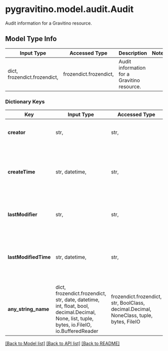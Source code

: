 # pygravitino.model.audit.Audit

Audit information for a Gravitino resource.

## Model Type Info
Input Type | Accessed Type | Description | Notes
------------ | ------------- | ------------- | -------------
dict, frozendict.frozendict,  | frozendict.frozendict,  | Audit information for a Gravitino resource. | 

### Dictionary Keys
Key | Input Type | Accessed Type | Description | Notes
------------ | ------------- | ------------- | ------------- | -------------
**creator** | str,  | str,  | The user who created the resource | [optional] 
**createTime** | str, datetime,  | str,  | The time the resource was created | [optional] value must conform to RFC-3339 date-time
**lastModifier** | str,  | str,  | The user who last modified the resource | [optional] 
**lastModifiedTime** | str, datetime,  | str,  | The time the resource was last modified | [optional] value must conform to RFC-3339 date-time
**any_string_name** | dict, frozendict.frozendict, str, date, datetime, int, float, bool, decimal.Decimal, None, list, tuple, bytes, io.FileIO, io.BufferedReader | frozendict.frozendict, str, BoolClass, decimal.Decimal, NoneClass, tuple, bytes, FileIO | any string name can be used but the value must be the correct type | [optional]

[[Back to Model list]](../../README.md#documentation-for-models) [[Back to API list]](../../README.md#documentation-for-api-endpoints) [[Back to README]](../../README.md)

